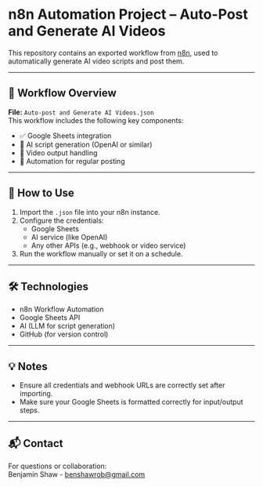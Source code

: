 # n8n Automation Project – Auto-Post and Generate AI Videos

This repository contains an exported workflow from [n8n](https://n8n.io), used to automatically generate AI video scripts and post them.

---

## 📁 Workflow Overview

**File:** `Auto-post and Generate AI Videos.json`  
This workflow includes the following key components:
- ✅ Google Sheets integration
- 🧠 AI script generation (OpenAI or similar)
- 🎥 Video output handling
- 🔁 Automation for regular posting

---

## 📌 How to Use

1. Import the `.json` file into your n8n instance.
2. Configure the credentials:
   - Google Sheets
   - AI service (like OpenAI)
   - Any other APIs (e.g., webhook or video service)
3. Run the workflow manually or set it on a schedule.

---

## 🛠 Technologies

- n8n Workflow Automation
- Google Sheets API
- AI (LLM for script generation)
- GitHub (for version control)

---

## 💡 Notes

- Ensure all credentials and webhook URLs are correctly set after importing.
- Make sure your Google Sheets is formatted correctly for input/output steps.

---

## 📬 Contact

For questions or collaboration:  
Benjamin Shaw - benshawrob@gmail.com
